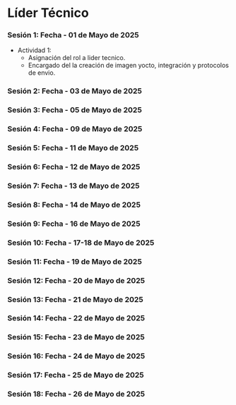 # Líder Técnico

### Sesión 1: Fecha - 01 de Mayo de 2025

- Actividad 1:
    - Asignación del rol a lider tecnico.
    - Encargado del la creación de imagen yocto, integración y protocolos de envio.

### Sesión 2: Fecha - 03 de Mayo de 2025

### Sesión 3: Fecha - 05 de Mayo de 2025

### Sesión 4: Fecha - 09 de Mayo de 2025

### Sesión 5: Fecha - 11 de Mayo de 2025

### Sesión 6: Fecha - 12 de Mayo de 2025

### Sesión 7: Fecha - 13 de Mayo de 2025

### Sesión 8: Fecha - 14 de Mayo de 2025

### Sesión 9: Fecha - 16 de Mayo de 2025

### Sesión 10: Fecha - 17-18 de Mayo de 2025

### Sesión 11: Fecha - 19 de Mayo de 2025

### Sesión 12: Fecha - 20 de Mayo de 2025

### Sesión 13: Fecha - 21 de Mayo de 2025

### Sesión 14: Fecha - 22 de Mayo de 2025

### Sesión 15: Fecha - 23 de Mayo de 2025

### Sesión 16: Fecha - 24 de Mayo de 2025

### Sesión 17: Fecha - 25 de Mayo de 2025

### Sesión 18: Fecha - 26 de Mayo de 2025
